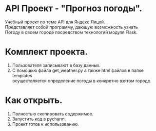 # API Проект - "Прогноз погоды".
Учебный проект по теме API для Яндекс Лицей.<br/>
Представляет собой программу, дающую возможность узнать <br/>
Погоду в своем городе посредством технологий модуля Flask.
# Комплект проекта.
1. Пользователя записывают в базу данных.
2. С помощью файла get_weather.py а также html файлов в папке templates <br/>
осуществляется определение погоды в конкретно взятом городе.
# Как открыть.
1. Полностью скопировать содержимое.
2. Запустить код в pycharm.
3. Проект готов к использованию.
